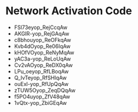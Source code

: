 # Network Activation Code
* FSl73eyop_RejCcqAw
* AKGIR-yop_RejGAqAw
* c8bhouyop_ReOFkqAw
* Kvb4dOyop_Re06IqAw
* kHOfVOyop_ReNyMqAw
* yAC3a-yop_ReLoUqAw
* Cv2vAOyop_ReDX0qAw
* LPu_oeyop_RfLBoqAw
* Q_IvTeyop_RfSHIqAw
* ouExl-yop_RfUpQqAw
* zTUW5Oyop_ZeqDQqAw
* f5PO4uyop_ZfV48qAw
* 1vQtx-yop_ZbiGEqAw